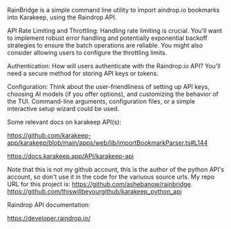 RainBridge is a simple command line utility to import aindrop.io bookmarks into Karakeep, using the Raindrop API.

API Rate Limiting and Throttling: Handling rate limiting is crucial. You'll want to implement robust error handling and potentially exponential backoff strategies to ensure the batch operations are reliable. You might also consider allowing users to configure the throttling limits.

Authentication: How will users authenticate with the Raindrop.io API? You'll need a secure method for storing API keys or tokens.

Configuration: Think about the user-friendliness of setting up API keys, choosing AI models (if you offer options), and customizing the behavior of the TUI. Command-line arguments, configuration files, or a simple interactive setup wizard could be used.

Some relevant docs on karakeep API(s):

https://github.com/karakeep-app/karakeep/blob/main/apps/web/lib/importBookmarkParser.ts#L144

https://docs.karakeep.app/API/karakeep-api

Note that this is not my github account, this is the author of the
python API's account, so don't use it in the code for the variuous source urls. My repo URL for this project is: https://github.com/ashebanow/rainbridge.
https://github.com/thiswillbeyourgithub/karakeep_python_api

Raindrop API documentation:

https://developer.raindrop.io/
